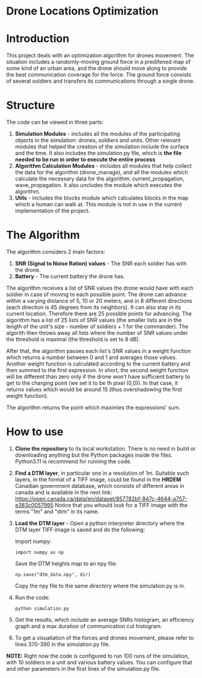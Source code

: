 # Drone Locations Optimization
# Introduction
This project deals with an optimization algorithm for drones movement.
The situation includes a randomly-moving ground force in a predifened map of some kind of an urban area,
and the drone should move along to provide the best communication coverage for the force.
The ground force consists of several soldiers and transfers its communications through a single drone.

# Structure
The code can be viewed in three parts:
1. **Simulation Modules** - includes all the modules of the participating objects in the simulation: drones, soldiers and units.
   Other relevant modules that helped the creation of the simulation include the surface and the time.
   It also includes the simulation.py file, which is **the file needed to be run in order to execute the entire
   process** 
3. **Algorithm Calculation Modules** - includes all modules that help collect the data for the algorithm (drone_manage), and all the modules
   which calculate the necessary data for the algorithm: current_propagation, wave_propagation.
   It also uncludes the module which executes the algorithm.
4. **Utils** - includes the blocks module which calculates blocks in the map which a human can walk at.
   This module is not in use in the current implementation of the project.

# The Algorithm
The algorithm considers 2 main factors:
1. **SNR (Signal to Noise Ration) values** - The SNR each soldier has with the drone.
2. **Battery** - The current battery the drone has.

The algorithm receives a list of SNR values the drone would have with each soldier in case of moving to each possible point.
The drone can advance within a varying distance of 5, 10 or 20 meters, and in 8 different directions (each direction is 45 degrees from its neighbors).
It can also stay in its current location. Therefore there are 25 possible points for advancing.
The algorithm has a list of 25 lists of SNR values (the smaller lists are in the length of the unit's size - number of soldiers + 1 for the commander).
The algorith then throws away all lists where the number of SNR values under the threshold is maximal (the threshold is set to 8 dB).

After that, the algorithm passes each list's SNR values in a weight function which returns a number between 0 and 1 and averages those values.
Another weight function is calculated according to the current battery and then summed to the first expression. In short, the second weight function
will be different than zero only if the drone won't have sufficient battery to get to the charging point (we set it to be th pixel (0,0)). In that case,
it returns values which would be around 15 (thus overshadowing the first weight function).

The algorithm returns the point which maximies the expressions' sum.

# How to use
1. **Clone the repository** to its local workstation.
   There is no need in build or downloading anything but the Python packages inside the files.
   Python3.11 is recommend for running the code.

2. **Find a DTM layer**, in particular one in a resolution of 1m.
   Suitable such layers, in the format of a TIFF image, could be found in the **HRDEM** Canadian government database, which consists of different areas in canada and
   is available in the next link:
   https://open.canada.ca/data/en/dataset/957782bf-847c-4644-a757-e383c0057995
   Notice that you whould look for a TIFF image with the terms "1m" and "dtm" in its name.

3. **Load the DTM layer** - Open a python interpreter directory where the DTM layer TIFF image is saved and do the following:

   Import numpy:
   ```
   import numpy as np
   ```

   Save the DTM heights map to an npy file:
   
   ```
   np.save("dtm_data.npy", dir)
   ```

   Copy the npy file to the same directory where the simulation.py is in.

4. Run the code:
   ```
   python simulation.py
   ```

5. Get the results, which include an average SNRs histogram, an efficiency graph and a max duration of communication cut histogram.

6. To get a visualiation of the forces and drones movement, please refer to lines 370-390 in the simulation.py file.

**NOTE:** Right now the code is configured to run 100 runs of the simulation, with 10 soldiers in a unit
         and various battery values. You can configure that and other parameters in the first lines of the simulation.py file.

   

